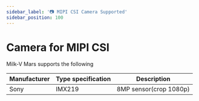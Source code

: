 ```yaml
---
sidebar_label: '📷 MIPI CSI Camera Supported'
sidebar_position: 100
---
```

# Camera for MIPI CSI 
Milk-V Mars supports the following 

| Manufacturer | Type specification | Description            |
|--------------|--------------------|------------------------|
| Sony         | IMX219             | 8MP sensor(crop 1080p) |